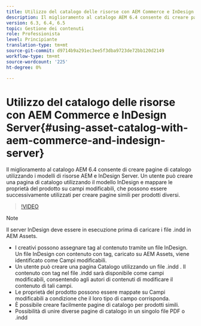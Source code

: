 ```yaml
---
title: Utilizzo del catalogo delle risorse con AEM Commerce e InDesign Server
description: Il miglioramento al catalogo AEM 6.4 consente di creare pagine di catalogo utilizzando i modelli di risorse AEM e InDesign Server.  Un utente può creare una pagina di catalogo utilizzando il modello InDesign e mappare le proprietà del prodotto su campi modificabili, che possono essere successivamente utilizzati per creare pagine simili per prodotti diversi.
version: 6.3, 6.4, 6.5
topic: Gestione dei contenuti
role: Professionista
level: Principiante
translation-type: tm+mt
source-git-commit: d9714b9a291ec3ee5f3dba9723de72bb120d2149
workflow-type: tm+mt
source-wordcount: '225'
ht-degree: 0%

---
```



# Utilizzo del catalogo delle risorse con AEM Commerce e InDesign Server{#using-asset-catalog-with-aem-commerce-and-indesign-server}

Il miglioramento al catalogo AEM 6.4 consente di creare pagine di catalogo utilizzando i modelli di risorse AEM e InDesign Server.  Un utente può creare una pagina di catalogo utilizzando il modello InDesign e mappare le proprietà del prodotto su campi modificabili, che possono essere successivamente utilizzati per creare pagine simili per prodotti diversi.

>[!VIDEO](https://video.tv.adobe.com/v/22540/)

>[!NOTE]
>
>Il server InDesign deve essere in esecuzione prima di caricare i file \.indd in AEM Assets.

* I creativi possono assegnare tag al contenuto tramite un file InDesign. Un file InDesign con contenuto con tag, caricato su AEM Assets, viene identificato come Campi modificabili.
* Un utente può creare una pagina Catalogo utilizzando un file \.indd . Il contenuto con tag nel file \.indd sarà disponibile come campi modificabili, consentendo agli autori di contenuti di modificare il contenuto di tali campi.
* Le proprietà del prodotto possono essere mappate su Campi modificabili a condizione che il loro tipo di campo corrisponda.
* È possibile creare facilmente pagine di catalogo per prodotti simili.
* Possibilità di unire diverse pagine di catalogo in un singolo file PDF o \.indd
